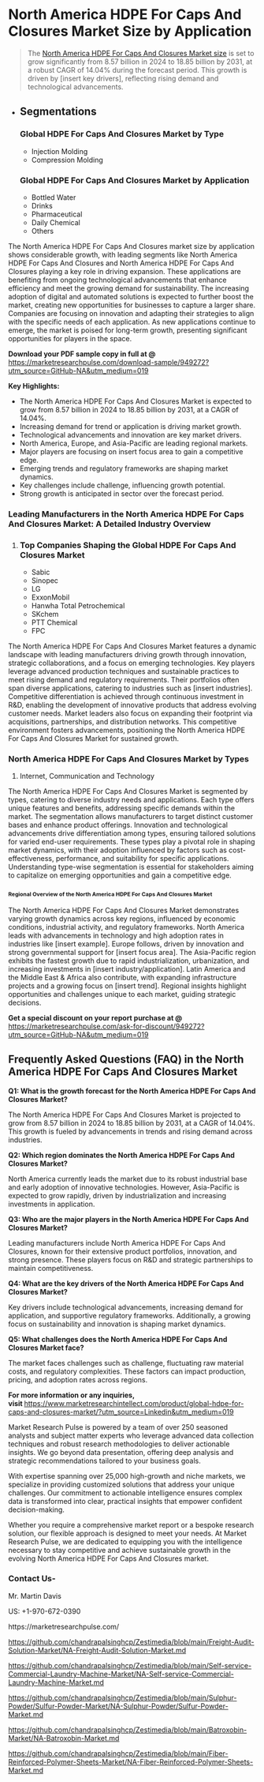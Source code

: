 


<h1>North America HDPE For Caps And Closures Market&nbsp;Size by Application</h1><blockquote><p>The <a href="https://marketresearchpulse.com/download-sample/949272?utm_source=GitHub-NA&amp;utm_medium=019">North America HDPE For Caps And Closures Market size</a> is set to grow significantly from 8.57 billion in 2024 to 18.85 billion by 2031, at a robust CAGR of 14.04% during the forecast period. This growth is driven by [insert key drivers], reflecting rising demand and technological advancements.</p></blockquote><ul><li><h2>Segmentations</h2><h3>Global HDPE For Caps And Closures Market by Type</h3><ul><li>Injection Molding</li><li>Compression Molding</li></ul><h3>Global HDPE For Caps And Closures Market by Application</h3><ul><li>Bottled Water</li><li>Drinks</li><li>Pharmaceutical</li><li>Daily Chemical</li><li>Others</li></ul></li></ul><p>The North America HDPE For Caps And Closures market size by application shows considerable growth, with leading segments like North America HDPE For Caps And Closures and North America HDPE For Caps And Closures playing a key role in driving expansion. These applications are benefiting from ongoing technological advancements that enhance efficiency and meet the growing demand for sustainability. The increasing adoption of digital and automated solutions is expected to further boost the market, creating new opportunities for businesses to capture a larger share. Companies are focusing on innovation and adapting their strategies to align with the specific needs of each application. As new applications continue to emerge, the market is poised for long-term growth, presenting significant opportunities for players in the space.</p><p><strong>Download your PDF sample copy in full at @ </strong><a href="https://marketresearchpulse.com/download-sample/949272?utm_source=GitHub-NA&amp;utm_medium=019">https://marketresearchpulse.com/download-sample/949272?utm_source=GitHub-NA&amp;utm_medium=019</a></p><p><strong>Key Highlights: </strong></p><ul><li>The North America HDPE For Caps And Closures Market is expected to grow from 8.57 billion in 2024 to 18.85 billion by 2031, at a CAGR of 14.04%.</li><li>Increasing demand for trend or application is driving market growth.</li><li>Technological advancements and innovation are key market drivers.</li><li>North America, Europe, and Asia-Pacific are leading regional markets.</li><li>Major players are focusing on insert focus area to gain a competitive edge.</li><li>Emerging trends and regulatory frameworks are shaping market dynamics.</li><li>Key challenges include challenge, influencing growth potential.</li><li>Strong growth is anticipated in sector over the forecast period.</li></ul><h3>Leading Manufacturers in the North America HDPE For Caps And Closures Market: A Detailed Industry Overview</h3><ol><li><h3>Top Companies Shaping the Global HDPE For Caps And Closures Market </h3><ul><li>Sabic</li><li>Sinopec</li><li>LG</li><li>ExxonMobil</li><li>Hanwha Total Petrochemical</li><li>SKchem</li><li>PTT Chemical</li><li>FPC</li></ul></li></ol><div class="flex max-w-full flex-col flex-grow"><div class="min-h-8 text-message flex w-full flex-col items-end gap-2 whitespace-normal break-words [.text-message+&amp;]:mt-5" dir="auto" data-message-author-role="assistant" data-message-id="fd8432e4-4910-450d-b182-61b7bfb0a01f" data-message-model-slug="gpt-4o"><div class="flex w-full flex-col gap-1 empty:hidden first:pt-[3px]"><div class="markdown prose w-full break-words dark:prose-invert light"><p>The North America HDPE For Caps And Closures Market features a dynamic landscape with leading manufacturers driving growth through innovation, strategic collaborations, and a focus on emerging technologies. Key players leverage advanced production techniques and sustainable practices to meet rising demand and regulatory requirements. Their portfolios often span diverse applications, catering to industries such as [insert industries]. Competitive differentiation is achieved through continuous investment in R&amp;D, enabling the development of innovative products that address evolving customer needs. Market leaders also focus on expanding their footprint via acquisitions, partnerships, and distribution networks. This competitive environment fosters advancements, positioning the North America HDPE For Caps And Closures Market for sustained growth.</p></div></div></div></div><h3>North America HDPE For Caps And Closures Market by Types</h3><ol><li>Internet, Communication and Technology</li></ol><div class="flex max-w-full flex-col flex-grow"><div class="min-h-8 text-message flex w-full flex-col items-end gap-2 whitespace-normal break-words [.text-message+&amp;]:mt-5" dir="auto" data-message-author-role="assistant" data-message-id="084470be-0bb7-4664-bddf-5156b4f41249" data-message-model-slug="gpt-4o-mini"><div class="flex w-full flex-col gap-1 empty:hidden first:pt-[3px]"><div class="markdown prose w-full break-words dark:prose-invert light"><p>The North America HDPE For Caps And Closures Market is segmented by types, catering to diverse industry needs and applications. Each type offers unique features and benefits, addressing specific demands within the market. The segmentation allows manufacturers to target distinct customer bases and enhance product offerings. Innovation and technological advancements drive differentiation among types, ensuring tailored solutions for varied end-user requirements. These types play a pivotal role in shaping market dynamics, with their adoption influenced by factors such as cost-effectiveness, performance, and suitability for specific applications. Understanding type-wise segmentation is essential for stakeholders aiming to capitalize on emerging opportunities and gain a competitive edge.</p></div></div></div></div><h3><span style="font-size: 11px;">Regional Overview of the North America HDPE For Caps And Closures Market</span></h3><div class="flex max-w-full flex-col flex-grow"><div class="min-h-8 text-message flex w-full flex-col items-end gap-2 whitespace-normal break-words [.text-message+&amp;]:mt-5" dir="auto" data-message-author-role="assistant" data-message-id="e9038762-ce64-4e30-91c9-9bd413514231" data-message-model-slug="gpt-4o-mini"><div class="flex w-full flex-col gap-1 empty:hidden first:pt-[3px]"><div class="markdown prose w-full break-words dark:prose-invert light"><p>The North America HDPE For Caps And Closures Market demonstrates varying growth dynamics across key regions, influenced by economic conditions, industrial activity, and regulatory frameworks. North America leads with advancements in technology and high adoption rates in industries like [insert example]. Europe follows, driven by innovation and strong governmental support for [insert focus area]. The Asia-Pacific region exhibits the fastest growth due to rapid industrialization, urbanization, and increasing investments in [insert industry/application]. Latin America and the Middle East &amp; Africa also contribute, with expanding infrastructure projects and a growing focus on [insert trend]. Regional insights highlight opportunities and challenges unique to each market, guiding strategic decisions.</p></div></div></div></div><p><strong>Get a special discount on your report purchase at @ </strong><a href="https://marketresearchpulse.com/ask-for-discount/949272?utm_source=GitHub-NA&amp;utm_medium=019">https://marketresearchpulse.com/ask-for-discount/949272?utm_source=GitHub-NA&amp;utm_medium=019</a></p><h2>Frequently Asked Questions (FAQ) in the North America HDPE For Caps And Closures Market</h2><p><strong>Q1: What is the growth forecast for the North America HDPE For Caps And Closures Market?</strong></p><p>The North America HDPE For Caps And Closures Market is projected to grow from 8.57 billion in 2024 to 18.85 billion by 2031, at a CAGR of 14.04%. This growth is fueled by advancements in trends and rising demand across industries.</p><p><strong>Q2: Which region dominates the North America HDPE For Caps And Closures Market?</strong></p><p>North America currently leads the market due to its robust industrial base and early adoption of innovative technologies. However, Asia-Pacific is expected to grow rapidly, driven by industrialization and increasing investments in application.</p><p><strong>Q3: Who are the major players in the North America HDPE For Caps And Closures Market?</strong></p><p>Leading manufacturers include North America HDPE For Caps And Closures, known for their extensive product portfolios, innovation, and strong presence. These players focus on R&amp;D and strategic partnerships to maintain competitiveness.</p><p><strong>Q4: What are the key drivers of the North America HDPE For Caps And Closures Market?</strong></p><p>Key drivers include technological advancements, increasing demand for application, and supportive regulatory frameworks. Additionally, a growing focus on sustainability and innovation is shaping market dynamics.</p><p><strong>Q5: What challenges does the North America HDPE For Caps And Closures Market face?</strong></p><p>The market faces challenges such as challenge, fluctuating raw material costs, and regulatory complexities. These factors can impact production, pricing, and adoption rates across regions.</p><p><strong>For more information or any inquiries, visit&nbsp;</strong><a href="https://www.marketresearchintellect.com/product/global-hdpe-for-caps-and-closures-market/?utm_source=Linkedin&utm_medium=019">https://www.marketresearchintellect.com/product/global-hdpe-for-caps-and-closures-market/?utm_source=Linkedin&utm_medium=019</a></p><p>Market Research Pulse is powered by a team of over 250 seasoned analysts and subject matter experts who leverage advanced data collection techniques and robust research methodologies to deliver actionable insights. We go beyond data presentation, offering deep analysis and strategic recommendations tailored to your business goals.</p><p>With expertise spanning over 25,000 high-growth and niche markets, we specialize in providing customized solutions that address your unique challenges. Our commitment to actionable intelligence ensures complex data is transformed into clear, practical insights that empower confident decision-making.</p><p>Whether you require a comprehensive market report or a bespoke research solution, our flexible approach is designed to meet your needs. At Market Research Pulse, we are dedicated to equipping you with the intelligence necessary to stay competitive and achieve sustainable growth in the evolving North America HDPE For Caps And Closures market.</p><h3><strong>Contact Us-</strong></h3><p>Mr. Martin Davis</p><p>US: +1-970-672-0390</p><p>https://marketresearchpulse.com/</p><p><a href="https://github.com/chandrapalsinghcp/Zestimedia/blob/main/Freight-Audit-Solution-Market/NA-Freight-Audit-Solution-Market.md">https://github.com/chandrapalsinghcp/Zestimedia/blob/main/Freight-Audit-Solution-Market/NA-Freight-Audit-Solution-Market.md</a></p><p><a href="https://github.com/chandrapalsinghcp/Zestimedia/blob/main/Self-service-Commercial-Laundry-Machine-Market/NA-Self-service-Commercial-Laundry-Machine-Market.md">https://github.com/chandrapalsinghcp/Zestimedia/blob/main/Self-service-Commercial-Laundry-Machine-Market/NA-Self-service-Commercial-Laundry-Machine-Market.md</a></p><p><a href="https://github.com/chandrapalsinghcp/Zestimedia/blob/main/Sulphur-Powder/Sulfur-Powder-Market/NA-Sulphur-Powder/Sulfur-Powder-Market.md">https://github.com/chandrapalsinghcp/Zestimedia/blob/main/Sulphur-Powder/Sulfur-Powder-Market/NA-Sulphur-Powder/Sulfur-Powder-Market.md</a></p><p><a href="https://github.com/chandrapalsinghcp/Zestimedia/blob/main/Batroxobin-Market/NA-Batroxobin-Market.md">https://github.com/chandrapalsinghcp/Zestimedia/blob/main/Batroxobin-Market/NA-Batroxobin-Market.md</a></p><p><a href="https://github.com/chandrapalsinghcp/Zestimedia/blob/main/Fiber-Reinforced-Polymer-Sheets-Market/NA-Fiber-Reinforced-Polymer-Sheets-Market.md">https://github.com/chandrapalsinghcp/Zestimedia/blob/main/Fiber-Reinforced-Polymer-Sheets-Market/NA-Fiber-Reinforced-Polymer-Sheets-Market.md</a></p>
